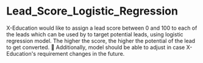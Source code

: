 # Lead_Score_Logistic_Regression
X-Education would like to assign a lead score between 0 and 100 to each of the leads which can be used by to target potential leads, using logistic regression model. The higher the score, the higher the potential of the lead to get converted.  Additionally, model should be able to adjust in case X-Education's requirement changes in the future.
